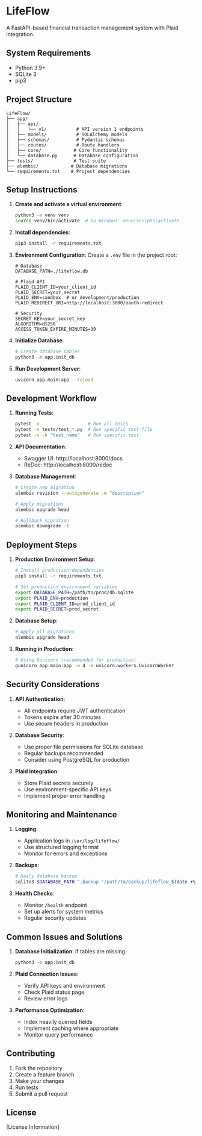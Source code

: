 # LifeFlow

A FastAPI-based financial transaction management system with Plaid integration.

## System Requirements

- Python 3.9+
- SQLite 3
- pip3

## Project Structure

```
LifeFlow/
├── app/
│   ├── api/
│   │   └── v1/           # API version 1 endpoints
│   ├── models/           # SQLAlchemy models
│   ├── schemas/          # Pydantic schemas
│   ├── routes/           # Route handlers
│   ├── core/            # Core functionality
│   └── database.py      # Database configuration
├── tests/               # Test suite
├── alembic/            # Database migrations
└── requirements.txt    # Project dependencies
```

## Setup Instructions

1. **Create and activate a virtual environment**:

   ```bash
   python3 -m venv venv
   source venv/bin/activate  # On Windows: venv\Scripts\activate
   ```

2. **Install dependencies**:

   ```bash
   pip3 install -r requirements.txt
   ```

3. **Environment Configuration**:
   Create a `.env` file in the project root:

   ```env
   # Database
   DATABASE_PATH=./lifeflow.db

   # Plaid API
   PLAID_CLIENT_ID=your_client_id
   PLAID_SECRET=your_secret
   PLAID_ENV=sandbox  # or development/production
   PLAID_REDIRECT_URI=http://localhost:3000/oauth-redirect

   # Security
   SECRET_KEY=your_secret_key
   ALGORITHM=HS256
   ACCESS_TOKEN_EXPIRE_MINUTES=30
   ```

4. **Initialize Database**:

   ```bash
   # Create database tables
   python3 -m app.init_db
   ```

5. **Run Development Server**:
   ```bash
   uvicorn app.main:app --reload
   ```

## Development Workflow

1. **Running Tests**:

   ```bash
   pytest -v                  # Run all tests
   pytest -v tests/test_*.py  # Run specific test file
   pytest -v -k "test_name"   # Run specific test
   ```

2. **API Documentation**:

   - Swagger UI: http://localhost:8000/docs
   - ReDoc: http://localhost:8000/redoc

3. **Database Management**:

   ```bash
   # Create new migration
   alembic revision --autogenerate -m "description"

   # Apply migrations
   alembic upgrade head

   # Rollback migration
   alembic downgrade -1
   ```

## Deployment Steps

1. **Production Environment Setup**:

   ```bash
   # Install production dependencies
   pip3 install -r requirements.txt

   # Set production environment variables
   export DATABASE_PATH=/path/to/prod/db.sqlite
   export PLAID_ENV=production
   export PLAID_CLIENT_ID=prod_client_id
   export PLAID_SECRET=prod_secret
   ```

2. **Database Setup**:

   ```bash
   # Apply all migrations
   alembic upgrade head
   ```

3. **Running in Production**:
   ```bash
   # Using Gunicorn (recommended for production)
   gunicorn app.main:app -w 4 -k uvicorn.workers.UvicornWorker
   ```

## Security Considerations

1. **API Authentication**:

   - All endpoints require JWT authentication
   - Tokens expire after 30 minutes
   - Use secure headers in production

2. **Database Security**:

   - Use proper file permissions for SQLite database
   - Regular backups recommended
   - Consider using PostgreSQL for production

3. **Plaid Integration**:
   - Store Plaid secrets securely
   - Use environment-specific API keys
   - Implement proper error handling

## Monitoring and Maintenance

1. **Logging**:

   - Application logs in `/var/log/lifeflow/`
   - Use structured logging format
   - Monitor for errors and exceptions

2. **Backups**:

   ```bash
   # Daily database backup
   sqlite3 $DATABASE_PATH ".backup '/path/to/backup/lifeflow_$(date +%Y%m%d).db'"
   ```

3. **Health Checks**:
   - Monitor `/health` endpoint
   - Set up alerts for system metrics
   - Regular security updates

## Common Issues and Solutions

1. **Database Initialization**:
   If tables are missing:

   ```bash
   python3 -m app.init_db
   ```

2. **Plaid Connection Issues**:

   - Verify API keys and environment
   - Check Plaid status page
   - Review error logs

3. **Performance Optimization**:
   - Index heavily queried fields
   - Implement caching where appropriate
   - Monitor query performance

## Contributing

1. Fork the repository
2. Create a feature branch
3. Make your changes
4. Run tests
5. Submit a pull request

## License

[License Information]
